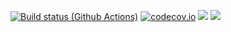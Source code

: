 [![Build status (Github Actions)](https://github.com/junyixu/TrixiEnzyme.jl/workflows/CI/badge.svg)](https://github.com/junyixu/TrixiEnzyme.jl/actions)
[![codecov.io](http://codecov.io/github/junyixu/TrixiEnzyme.jl/coverage.svg?branch=main)](http://codecov.io/github/junyixu/TrixiEnzyme.jl?branch=main)
[![](https://img.shields.io/badge/docs-stable-blue.svg)](https://junyixu.github.io/TrixiEnzyme.jl/stable)
[![](https://img.shields.io/badge/docs-dev-blue.svg)](https://junyixu.github.io/TrixiEnzyme.jl/dev)
